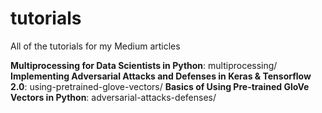 # tutorials
All of the tutorials for my Medium articles

**Multiprocessing for Data Scientists in Python**: multiprocessing/
**Implementing Adversarial Attacks and Defenses in Keras & Tensorflow 2.0**: using-pretrained-glove-vectors/
**Basics of Using Pre-trained GloVe Vectors in Python**: adversarial-attacks-defenses/
